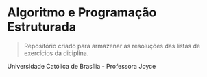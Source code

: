 # Algoritmo e Programação Estruturada
> Repositório criado para armazenar as resoluções das listas de exercícios da diciplina.

Universidade Católica de Brasília - Professora Joyce
